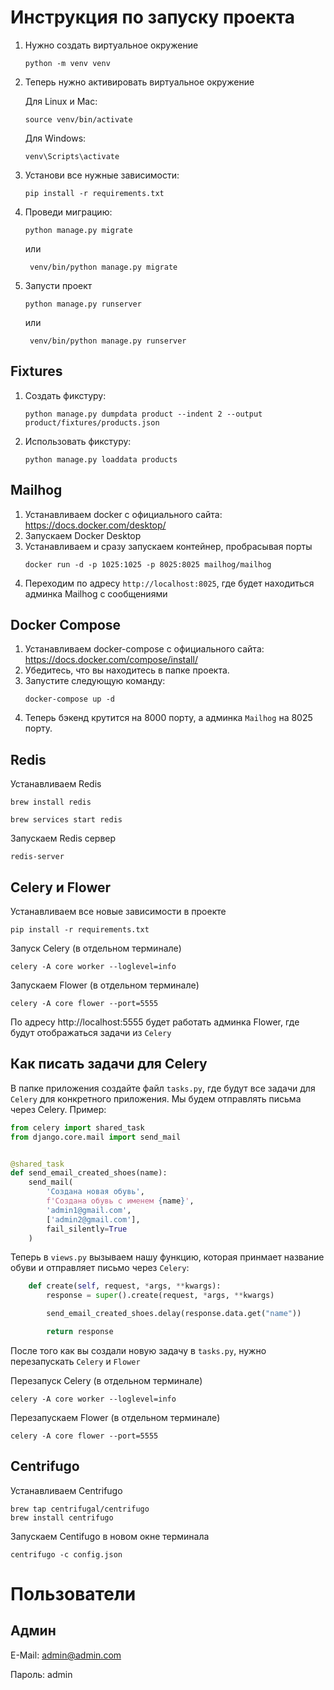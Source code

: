 # Инструкция по запуску проекта
1. Нужно создать виртуальное окружение
    ```
    python -m venv venv
    ```

2. Теперь нужно активировать виртуальное окружение

    Для Linux и Mac:
    ```
    source venv/bin/activate
    ```

    Для Windows:
    ```
    venv\Scripts\activate
    ```

3. Установи все нужные зависимости:
    ```
    pip install -r requirements.txt
    ```
   
4. Проведи миграцию:
    ```
    python manage.py migrate
    ```
   или
   ```
    venv/bin/python manage.py migrate
    ```

5. Запусти проект
    ```
    python manage.py runserver
    ```
   или 
   ```
    venv/bin/python manage.py runserver
    ```

## Fixtures
1. Создать фикстуру:
   ```
   python manage.py dumpdata product --indent 2 --output product/fixtures/products.json
   ```
2. Использовать фикстуру:
   ```
   python manage.py loaddata products
   ```
   
## Mailhog
1. Устанавливаем docker с официального сайта: https://docs.docker.com/desktop/
2. Запускаем Docker Desktop
3. Устанавливаем и сразу запускаем контейнер, пробрасывая порты
   ```
   docker run -d -p 1025:1025 -p 8025:8025 mailhog/mailhog
   ```
4. Переходим по адресу `http://localhost:8025`, где будет находиться админка Mailhog с сообщениями
   
## Docker Compose
1. Устанавливаем docker-compose с официального сайта: https://docs.docker.com/compose/install/
2. Убедитесь, что вы находитесь в папке проекта.
3. Запустите следующую команду:
   ```
   docker-compose up -d
   ```
4. Теперь бэкенд крутится на 8000 порту, а админка `Mailhog` на 8025 порту.

## Redis
Устанавливаем Redis
```
brew install redis
```
```
brew services start redis
```
Запускаем Redis сервер
```
redis-server
```

## Celery и Flower
Устанавливаем все новые зависимости в проекте
```
pip install -r requirements.txt
```
Запуск Celery (в отдельном терминале)
```
celery -A core worker --loglevel=info
```
Запускаем Flower (в отдельном терминале)
```
celery -A core flower --port=5555
```
По адресу http://localhost:5555 будет работать админка Flower, где будут отображаться задачи из `Celery`

## Как писать задачи для Celery
В папке приложения создайте файл `tasks.py`, где будут все задачи для `Celery` для конкретного приложения. Мы будем отправлять письма через Celery. Пример:
```python
from celery import shared_task
from django.core.mail import send_mail


@shared_task
def send_email_created_shoes(name):
    send_mail(
        'Создана новая обувь',
        f'Создана обувь с именем {name}',
        'admin1@gmail.com',
        ['admin2@gmail.com'],
        fail_silently=True
    )
```

Теперь в `views.py` вызываем нашу функцию, которая принмает название обуви и отправляет письмо через `Celery`:
```python
    def create(self, request, *args, **kwargs):
        response = super().create(request, *args, **kwargs)

        send_email_created_shoes.delay(response.data.get("name"))

        return response
```

После того как вы создали новую задачу в `tasks.py`, нужно перезапускать `Celery` и `Flower`

Перезапуск Celery (в отдельном терминале)
```
celery -A core worker --loglevel=info
```
Перезапускаем Flower (в отдельном терминале)
```
celery -A core flower --port=5555
```

## Centrifugo
Устанавливаем Centrifugo
```
brew tap centrifugal/centrifugo
brew install centrifugo
```
Запускаем Centifugo в новом окне терминала
```
centrifugo -c config.json
```
# Пользователи
## Админ
E-Mail: admin@admin.com

Пароль: admin

